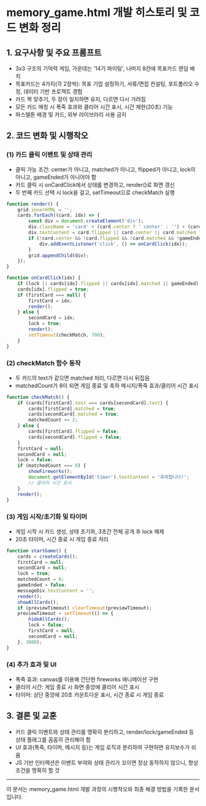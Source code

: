 # memory_game.html 개발 히스토리 및 코드 변화 정리

## 1. 요구사항 및 주요 프롬프트

- 3x3 구조의 기억력 게임, 가운데는 '14기 파이팅', 나머지 8칸에 목표카드 랜덤 배치
- 목표카드는 4가지(각 2장씩): 목표 기업 설정하기, 서류/면접 컨설팅, 포트폴리오 수정, 데이터 기반 프로젝트 경험
- 카드 짝 맞추기, 두 장이 일치하면 유지, 다르면 다시 가려짐
- 모든 카드 매칭 시 폭죽 효과와 클리어 시간 표시, 시간 제한(20초) 기능
- 파스텔톤 배경 및 카드, 외부 라이브러리 사용 금지

## 2. 코드 변화 및 시행착오

### (1) 카드 클릭 이벤트 및 상태 관리

- 클릭 가능 조건: center가 아니고, matched가 아니고, flipped가 아니고, lock이 아니고, gameEnded가 아니어야 함
- 카드 클릭 시 onCardClick에서 상태를 변경하고, render()로 화면 갱신
- 두 번째 카드 선택 시 lock을 걸고, setTimeout으로 checkMatch 실행

```javascript
function render() {
    grid.innerHTML = '';
    cards.forEach((card, idx) => {
        const div = document.createElement('div');
        div.className = 'card' + (card.center ? ' center' : '') + (card.flipped ? ' flipped' : '') + (card.matched ? ' matched' : '');
        div.textContent = card.flipped || card.center || card.matched ? card.text : '';
        if (!card.center && !card.flipped && !card.matched && !gameEnded && !lock) {
            div.addEventListener('click', () => onCardClick(idx));
        }
        grid.appendChild(div);
    });
}

function onCardClick(idx) {
    if (lock || cards[idx].flipped || cards[idx].matched || gameEnded) return;
    cards[idx].flipped = true;
    if (firstCard === null) {
        firstCard = idx;
        render();
    } else {
        secondCard = idx;
        lock = true;
        render();
        setTimeout(checkMatch, 700);
    }
}
```

### (2) checkMatch 함수 동작
- 두 카드의 text가 같으면 matched 처리, 다르면 다시 뒤집음
- matchedCount가 8이 되면 게임 종료 및 축하 메시지/폭죽 효과/클리어 시간 표시

```javascript
function checkMatch() {
    if (cards[firstCard].text === cards[secondCard].text) {
        cards[firstCard].matched = true;
        cards[secondCard].matched = true;
        matchedCount += 2;
    } else {
        cards[firstCard].flipped = false;
        cards[secondCard].flipped = false;
    }
    firstCard = null;
    secondCard = null;
    lock = false;
    if (matchedCount === 8) {
        showFireworks();
        document.getElementById('timer').textContent = '축하합니다!';
        // 클리어 시간 표시
    }
    render();
}
```

### (3) 게임 시작/초기화 및 타이머
- 게임 시작 시 카드 생성, 상태 초기화, 3초간 전체 공개 후 lock 해제
- 20초 타이머, 시간 종료 시 게임 종료 처리

```javascript
function startGame() {
    cards = createCards();
    firstCard = null;
    secondCard = null;
    lock = true;
    matchedCount = 0;
    gameEnded = false;
    messageDiv.textContent = '';
    render();
    showAllCards();
    if (previewTimeout) clearTimeout(previewTimeout);
    previewTimeout = setTimeout(() => {
        hideAllCards();
        lock = false;
        firstCard = null;
        secondCard = null;
    }, 3000);
}
```

### (4) 추가 효과 및 UI
- 폭죽 효과: canvas를 이용해 간단한 fireworks 애니메이션 구현
- 클리어 시간: 게임 종료 시 화면 중앙에 클리어 시간 표시
- 타이머: 상단 중앙에 20초 카운트다운 표시, 시간 종료 시 게임 종료

## 3. 결론 및 교훈

- 카드 클릭 이벤트와 상태 관리를 명확히 분리하고, render/lock/gameEnded 등 상태 플래그를 꼼꼼히 관리해야 함
- UI 효과(폭죽, 타이머, 메시지 등)는 게임 로직과 분리하여 구현하면 유지보수가 쉬움
- JS 기반 인터랙션은 이벤트 부여와 상태 관리가 꼬이면 정상 동작하지 않으니, 항상 조건을 명확히 할 것

---

이 문서는 memory_game.html 개발 과정의 시행착오와 최종 해결 방법을 기록한 문서입니다.
